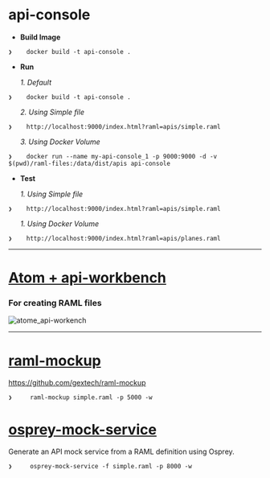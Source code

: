 # api-console

* **Build Image**
 
```
❯    docker build -t api-console .

```
* **Run**

<ol>  <i> 1. Default</i></ol>


```
❯    docker build -t api-console .

```

<ol>  <i> 2. Using Simple file</i></ol>


```
❯    http://localhost:9000/index.html?raml=apis/simple.raml 

```

<ol>  <i> 3. Using Docker Volume</i></ol>


```
❯    docker run --name my-api-console_1 -p 9000:9000 -d -v $(pwd)/raml-files:/data/dist/apis api-console

```

* **Test**

<ol>  <i> 1. Using Simple file</i></ol>
 
```
❯    http://localhost:9000/index.html?raml=apis/simple.raml 

```

<ol>  <i> 1. Using Docker Volume</i></ol>
 
```
❯    http://localhost:9000/index.html?raml=apis/planes.raml 

```
 
-------------------------------------------------------------

# [Atom + api-workbench](https://atom.io/packages/api-workbench)

### For creating RAML files

![atome_api-workench](https://cloud.githubusercontent.com/assets/7684497/18092803/07ad9fea-6ece-11e6-8704-bba0cfed66cb.png)


-------------------------------------------------------------

# [raml-mockup](https://www.npmjs.com/package/raml-mockup) 

  https://github.com/gextech/raml-mockup

```
❯     raml-mockup simple.raml -p 5000 -w

```  

# [osprey-mock-service](https://github.com/mulesoft-labs/osprey-mock-service)  

  Generate an API mock service from a RAML definition using Osprey.

```
❯     osprey-mock-service -f simple.raml -p 8000 -w
      
```  
  


